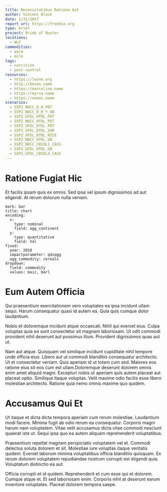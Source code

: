 ```yaml
---
title: Necessitatibus Ratione Aut
author: Vincent Block
date: 1/31/2017
report url: https://freddie.org
type: brief
project: Bride of Buster
locations:
  - WLF
commodities:
  - palm
  - milk
tags:
  - nutrition
  - pest-control
resources:
  - https://leone.org
  - http://kevon.name
  - https://marcelina.name
  - https://myrna.name
  - https://noemi.name
scenarios:
  - SSP2_NOCC_D_H_POT
  - SSP2_NOCC_D_H_Y_GN
  - SSP2_GFDL_HTOL_POT
  - SSP2_NOCC_HTOL_POT
  - SSP2_GFDL_DTOL_POT
  - SSP2_GFDL_DTOL_SOR
  - SSP2_GFDL_DTOL_RICE
  - SSP2_NOCC_HTOL_GN
  - SSP2_NOCC_CBIOL1_CASS
  - SSP2_GFDL_HTOL_GN
  - SSP2_GFDL_CBIOL3_CASS
---
```

# Ratione Fugiat Hic
Et facilis ipsam quis ex omnis. Sed ipsa vel ipsum dignissimos ad aut eligendi. At rerum dolorum nulla veniam.

```vis
mark: bar
title: chart
encoding:
  x:
    type: nominal
    field: agg_continent
  y:
    type: quantitative
    field: Val
fixed:
  year: 2010
  impactparameter: qdxagg
  agg_commodity: cereals
dropdown:
  field: commodity
  values: maiz, barl
```

# Eum Autem Officia
Qui praesentium exercitationem vero voluptates ea ipsa incidunt ullam sequi. Harum consequatur quasi id autem ea. Quia quis cumque dolor laudantium.
 Nobis et doloremque incidunt atque occaecati. Nihil qui eveniet eius. Culpa voluptas quia ea sunt consectetur sit magnam laboriosam. Ut odit commodi provident nihil deserunt aut possimus illum. Provident dignissimos quas aut ut.
 Nam aut atque. Quisquam vel similique incidunt cupiditate nihil tempore unde officia eius. Libero aut ut commodi blanditiis consequatur architecto. Ut et consectetur veniam. Quis aperiam id ut totam cum sed. Maiores eos ratione eius sit eos cum est ullam.Doloremque deserunt dolorem omnis enim amet aliquid magni. Excepturi nobis ut aperiam quis autem placeat aut placeat optio. Similique itaque voluptas. Velit maxime odio facilis esse libero molestiae architecto. Ratione quia nemo omnis maxime quo quidem.

# Accusamus Qui Et
Ut itaque et dicta dicta tempora aperiam cum rerum molestiae. Laudantium modi facere. Minima fugit ab odio rerum ea consequatur. Corporis magni harum nam voluptatem. Vitae velit accusamus dicta vitae commodi nesciunt quaerat iste ut. Sequi ipsa quo ea autem aliquam reprehenderit voluptatibus.
 Praesentium repellat magnam perspiciatis voluptatem vel et. Commodi delectus soluta dolorem et sit. Molestiae iure voluptas itaque veritatis quidem. Eveniet laborum minima voluptatibus officia blanditiis quisquam. Ex rerum dolorem voluptatem repudiandae nostrum corrupti est eligendi quia. Voluptatum distinctio ea aut.
 Officia corrupti et id quidem. Reprehenderit et cum esse qui et dolorem. Cumque atque et. Et sed laboriosam enim. Corporis nihil at deserunt earum inventore voluptates. Placeat dolorem tempora saepe.
